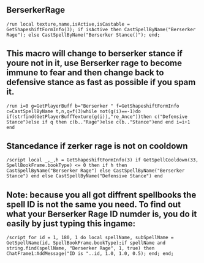 ## BerserkerRage
```
/run local texture,name,isActive,isCastable = GetShapeshiftFormInfo(3); if isActive then CastSpellByName("Berserker Rage"); else CastSpellByName("Berserker Stance()"); end;
```
 

## This macro will change to berserker stance if youre not in it, use Berserker rage to become immune to fear and then change back to defensive stance as fast as possible if you spam it.
```
/run i=0 g=GetPlayerBuff b="Berserker " f=GetShapeshiftFormInfo c=CastSpellByName t,n,q=f(3)while not(g(i)==-1)do if(strfind(GetPlayerBuffTexture(g(i)),"re_Ance"))then c("Defensive Stance")else if q then c(b.."Rage")else c(b.."Stance")end end i=i+1 end
```
 

## Stancedance if zerker rage is not on cooldown
```
/script local _,_,h = GetShapeshiftFormInfo(3) if GetSpellCooldown(33, SpellBookFrame.bookType) <= 0 then if h then CastSpellByName("Berserker Rage") else CastSpellByName("Berserker Stance") end else CastSpellByName("Defensive Stance") end
```


## Note: because you all got diffrent spellbooks the spell ID is not the same you need. To find out what your Berserker Rage ID numder is, you do it easily by just typing this ingame:
```
/script for id = 1, 180, 1 do local spellName, subSpellName = GetSpellName(id, SpellBookFrame.bookType);if spellName and string.find(spellName, "Berserker Rage", 1, true) then ChatFrame1:AddMessage("ID is "..id, 1.0, 1.0, 0.5); end; end;
``` 